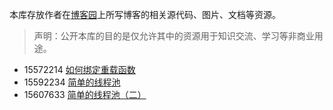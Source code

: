 本库存放作者在[博客园](https://www.cnblogs.com/green-cnblogs/)上所写博客的相关源代码、图片、文档等资源。

> 声明：公开本库的目的是仅允许其中的资源用于知识交流、学习等非商业用途。

* 15572214 [如何绑定重载函数](https://www.cnblogs.com/green-cnblogs/p/15572214.html)
* 15592234 [简单的线程池](https://www.cnblogs.com/green-cnblogs/p/15592234.html)
* 15607633 [简单的线程池（二）](https://www.cnblogs.com/green-cnblogs/p/15607633.html)